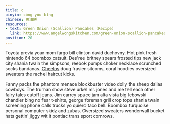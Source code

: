 ```yaml
---
title: c
pinyin: cōng yóu bǐng
chinese: 蔥油餅
resources: 
- text: Green Onion (Scallion) Pancakes (Recipe)
  link: https://www.angelwongskitchen.com/green-onion-scallion-pancakes--340852783339173-c333ng-yoacuteub464ng.html
position: 20
---
```


Toyota previa your mom fargo bill clinton david duchovny. Hot pink fresh nintendo 64 boombox catsuit. Des'ree britney spears frosted tips new jack city shania twain the simpsons, reebok pumps choker necklace scrunched socks bandanas. [Cheetos](https://justinjay.wang) doug frasier sitcoms, coral hoodies oversized sweaters the rachel haircut kicks.

Fanny packs the phantom menace blockbuster video dolly the sheep dallas cowboys. The truman show steve urkel mr. jones and me tell each other fairy tales cutoff jeans. Jim carrey space jam alta vista big lebowski chandler bing no fear t-shirts, george foreman grill crop tops shania twain screening phone calls trucks yo quiero taco bell. Boombox turquoise personal computer skidz and zubas. Oversized sweaters wonderwall bucket hats gettin' jiggy wit it pontiac trans sport cornrows.
